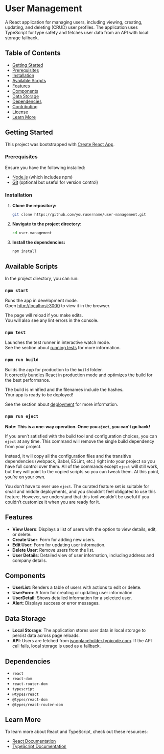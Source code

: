 # User Management

A React application for managing users, including viewing, creating, updating, and deleting (CRUD) user profiles. The application uses TypeScript for type safety and fetches user data from an API with local storage fallback.

## Table of Contents

- [Getting Started](#getting-started)
- [Prerequisites](#prerequisites)
- [Installation](#installation)
- [Available Scripts](#available-scripts)
- [Features](#features)
- [Components](#components)
- [Data Storage](#data-storage)
- [Dependencies](#dependencies)
- [Contributing](#contributing)
- [License](#license)
- [Learn More](#learn-more)

## Getting Started

This project was bootstrapped with [Create React App](https://github.com/facebook/create-react-app). 

### Prerequisites

Ensure you have the following installed:

- [Node.js](https://nodejs.org/) (which includes npm)
- [Git](https://git-scm.com/) (optional but useful for version control)

### Installation

1. **Clone the repository:**

   ```bash
   git clone https://github.com/yourusername/user-management.git


2. **Navigate to the project directory:**

    ```bash
    cd user-management
    ```

3. **Install the dependencies:**

    ```bash
    npm install
    ```

## Available Scripts

In the project directory, you can run:

### `npm start`

Runs the app in development mode.\
Open [http://localhost:3000](http://localhost:3000) to view it in the browser.

The page will reload if you make edits.\
You will also see any lint errors in the console.

### `npm test`

Launches the test runner in interactive watch mode.\
See the section about [running tests](https://facebook.github.io/create-react-app/docs/running-tests) for more information.

### `npm run build`

Builds the app for production to the `build` folder.\
It correctly bundles React in production mode and optimizes the build for the best performance.

The build is minified and the filenames include the hashes.\
Your app is ready to be deployed!

See the section about [deployment](https://facebook.github.io/create-react-app/docs/deployment) for more information.

### `npm run eject`

**Note: This is a one-way operation. Once you `eject`, you can’t go back!**

If you aren’t satisfied with the build tool and configuration choices, you can `eject` at any time. This command will remove the single build dependency from your project.

Instead, it will copy all the configuration files and the transitive dependencies (webpack, Babel, ESLint, etc.) right into your project so you have full control over them. All of the commands except `eject` will still work, but they will point to the copied scripts so you can tweak them. At this point, you’re on your own.

You don’t have to ever use `eject`. The curated feature set is suitable for small and middle deployments, and you shouldn’t feel obligated to use this feature. However, we understand that this tool wouldn’t be useful if you couldn’t customize it when you are ready for it.

## Features

- **View Users**: Displays a list of users with the option to view details, edit, or delete.
- **Create User**: Form for adding new users.
- **Edit User**: Form for updating user information.
- **Delete User**: Remove users from the list.
- **User Details**: Detailed view of user information, including address and company details.

## Components

- **UserList**: Renders a table of users with actions to edit or delete.
- **UserForm**: A form for creating or updating user information.
- **UserDetail**: Shows detailed information for a selected user.
- **Alert**: Displays success or error messages.

## Data Storage

- **Local Storage**: The application stores user data in local storage to persist data across page reloads.
- **API**: Users are fetched from [jsonplaceholder.typicode.com](https://jsonplaceholder.typicode.com/users). If the API call fails, local storage is used as a fallback.

## Dependencies

- `react`
- `react-dom`
- `react-router-dom`
- `typescript`
- `@types/react`
- `@types/react-dom`
- `@types/react-router-dom`

## Learn More

To learn more about React and TypeScript, check out these resources:

- [React Documentation](https://reactjs.org/)
- [TypeScript Documentation](https://www.typescriptlang.org/)
